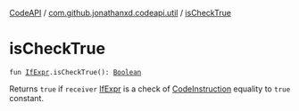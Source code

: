 [CodeAPI](../index.md) / [com.github.jonathanxd.codeapi.util](index.md) / [isCheckTrue](.)

# isCheckTrue

`fun `[`IfExpr`](../com.github.jonathanxd.codeapi.base/-if-expr/index.md)`.isCheckTrue(): `[`Boolean`](https://kotlinlang.org/api/latest/jvm/stdlib/kotlin/-boolean/index.html)

Returns `true` if `receiver` [IfExpr](../com.github.jonathanxd.codeapi.base/-if-expr/index.md) is a check of [CodeInstruction](../com.github.jonathanxd.codeapi/-code-instruction.md) equality to `true` constant.

